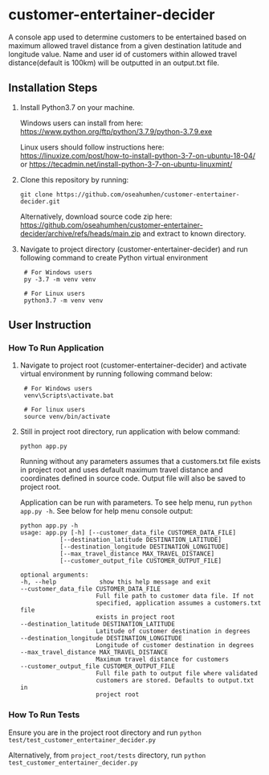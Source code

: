 # customer-entertainer-decider

A console app used to determine customers to be entertained based on maximum allowed travel distance from a given destination latitude and longitude value.
Name and user id of customers within allowed travel distance(default is 100km) will be outputted in an output.txt file.

## Installation Steps
1. Install Python3.7 on your machine.
   
   Windows users can install from here: <https://www.python.org/ftp/python/3.7.9/python-3.7.9.exe>
   
   Linux users should follow instructions here: <https://linuxize.com/post/how-to-install-python-3-7-on-ubuntu-18-04/> or <https://tecadmin.net/install-python-3-7-on-ubuntu-linuxmint/>
   
2. Clone this repository by running:
   ```
   git clone https://github.com/oseahumhen/customer-entertainer-decider.git
   ```
   Alternatively, download source code zip here: <https://github.com/oseahumhen/customer-entertainer-decider/archive/refs/heads/main.zip> 
   and extract to known directory.

3. Navigate to project directory (customer-entertainer-decider) and run following command to create Python virtual environment
   ```
    # For Windows users
    py -3.7 -m venv venv
    
    # For Linux users
    python3.7 -m venv venv
   ```

## User Instruction

### How To Run Application
1. Navigate to project root (customer-entertainer-decider) and activate virtual environment by running following command below:
   ```
    # For Windows users
    venv\Scripts\activate.bat
    
    # For linux users
    source venv/bin/activate
   ```
2. Still in project root directory, run application with below command:
   ```
   python app.py
   ```
   Running without any parameters assumes that a customers.txt file exists in project root and uses default maximum travel distance and coordinates defined in source code.
   Output file will also be saved to project root.
   
   Application can be run with parameters. To see help menu, run `python app.py -h`. 
   See below for help menu console output:
   ```
   python app.py -h
   usage: app.py [-h] [--customer_data_file CUSTOMER_DATA_FILE]
              [--destination_latitude DESTINATION_LATITUDE]
              [--destination_longitude DESTINATION_LONGITUDE]
              [--max_travel_distance MAX_TRAVEL_DISTANCE]
              [--customer_output_file CUSTOMER_OUTPUT_FILE]

   optional arguments:
   -h, --help            show this help message and exit
   --customer_data_file CUSTOMER_DATA_FILE
                        Full file path to customer data file. If not
                        specified, application assumes a customers.txt file
                        exists in project root
   --destination_latitude DESTINATION_LATITUDE
                        Latitude of customer destination in degrees
   --destination_longitude DESTINATION_LONGITUDE
                        Longitude of customer destination in degrees
   --max_travel_distance MAX_TRAVEL_DISTANCE
                        Maximum travel distance for customers
   --customer_output_file CUSTOMER_OUTPUT_FILE
                        Full file path to output file where validated
                        customers are stored. Defaults to output.txt in
                        project root
   ```

### How To Run Tests
Ensure you are in the project root directory and run `python test/test_customer_entertainer_decider.py`
   
Alternatively, from `project_root/tests` directory, run `python test_customer_entertainer_decider.py`


